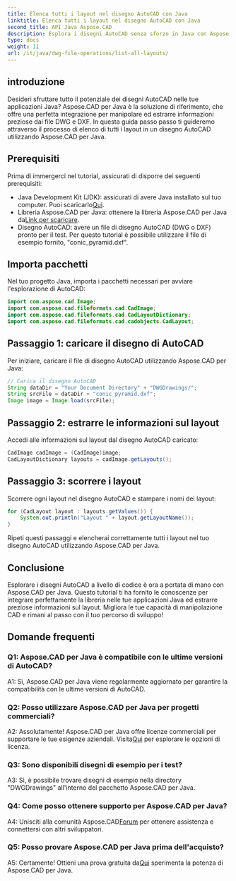 ```yaml
---
title: Elenca tutti i layout nel disegno AutoCAD con Java
linktitle: Elenca tutti i layout nel disegno AutoCAD con Java
second_title: API Java Aspose.CAD
description: Esplora i disegni AutoCAD senza sforzo in Java con Aspose.CAD. Elenca tutti i layout, estrai informazioni preziose. Scaricalo ora per un'integrazione perfetta!
type: docs
weight: 11
url: /it/java/dwg-file-operations/list-all-layouts/
---
```

## introduzione

Desideri sfruttare tutto il potenziale dei disegni AutoCAD nelle tue applicazioni Java? Aspose.CAD per Java è la soluzione di riferimento, che offre una perfetta integrazione per manipolare ed estrarre informazioni preziose dai file DWG e DXF. In questa guida passo passo ti guideremo attraverso il processo di elenco di tutti i layout in un disegno AutoCAD utilizzando Aspose.CAD per Java.

## Prerequisiti

Prima di immergerci nel tutorial, assicurati di disporre dei seguenti prerequisiti:
- Java Development Kit (JDK): assicurati di avere Java installato sul tuo computer. Puoi scaricarlo[Qui](https://www.oracle.com/java/technologies/javase-downloads.html).
-  Libreria Aspose.CAD per Java: ottenere la libreria Aspose.CAD per Java da[Link per scaricare](https://releases.aspose.com/cad/java/).
- Disegno AutoCAD: avere un file di disegno AutoCAD (DWG o DXF) pronto per il test. Per questo tutorial è possibile utilizzare il file di esempio fornito, "conic_pyramid.dxf".

## Importa pacchetti

Nel tuo progetto Java, importa i pacchetti necessari per avviare l'esplorazione di AutoCAD:

```java
import com.aspose.cad.Image;
import com.aspose.cad.fileformats.cad.CadImage;
import com.aspose.cad.fileformats.cad.CadLayoutDictionary;
import com.aspose.cad.fileformats.cad.cadobjects.CadLayout;
```

## Passaggio 1: caricare il disegno di AutoCAD

Per iniziare, caricare il file di disegno AutoCAD utilizzando Aspose.CAD per Java:

```java
// Carica il disegno AutoCAD
String dataDir = "Your Document Directory" + "DWGDrawings/";
String srcFile = dataDir + "conic_pyramid.dxf";
Image image = Image.load(srcFile);
```

## Passaggio 2: estrarre le informazioni sul layout

Accedi alle informazioni sul layout dal disegno AutoCAD caricato:

```java
CadImage cadImage = (CadImage)image;
CadLayoutDictionary layouts = cadImage.getLayouts();
```

## Passaggio 3: scorrere i layout

Scorrere ogni layout nel disegno AutoCAD e stampare i nomi dei layout:

```java
for (CadLayout layout : layouts.getValues()) {
    System.out.println("Layout " + layout.getLayoutName());
}
```

Ripeti questi passaggi e elencherai correttamente tutti i layout nel tuo disegno AutoCAD utilizzando Aspose.CAD per Java.

## Conclusione

Esplorare i disegni AutoCAD a livello di codice è ora a portata di mano con Aspose.CAD per Java. Questo tutorial ti ha fornito le conoscenze per integrare perfettamente la libreria nelle tue applicazioni Java ed estrarre preziose informazioni sul layout. Migliora le tue capacità di manipolazione CAD e rimani al passo con il tuo percorso di sviluppo!

## Domande frequenti

### Q1: Aspose.CAD per Java è compatibile con le ultime versioni di AutoCAD?

A1: Sì, Aspose.CAD per Java viene regolarmente aggiornato per garantire la compatibilità con le ultime versioni di AutoCAD.

### Q2: Posso utilizzare Aspose.CAD per Java per progetti commerciali?

 A2: Assolutamente! Aspose.CAD per Java offre licenze commerciali per supportare le tue esigenze aziendali. Visita[Qui](https://purchase.aspose.com/buy) per esplorare le opzioni di licenza.

### Q3: Sono disponibili disegni di esempio per i test?

A3: Sì, è possibile trovare disegni di esempio nella directory "DWGDrawings" all'interno del pacchetto Aspose.CAD per Java.

### Q4: Come posso ottenere supporto per Aspose.CAD per Java?

 A4: Unisciti alla comunità Aspose.CAD[Forum](https://forum.aspose.com/c/cad/19) per ottenere assistenza e connettersi con altri sviluppatori.

### Q5: Posso provare Aspose.CAD per Java prima dell'acquisto?

 A5: Certamente! Ottieni una prova gratuita da[Qui](https://releases.aspose.com/) sperimenta la potenza di Aspose.CAD per Java.